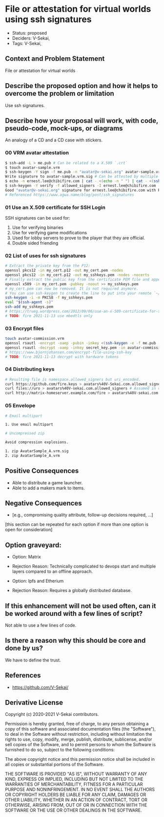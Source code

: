 # File or attestation for virtual worlds using ssh signatures

- Status: proposed <!-- draft | rejected | accepted | deprecated | superseded by -->
- Deciders: V-Sekai,
- Tags: V-Sekai,

## Context and Problem Statement

File or attestation for virtual worlds

## Describe the proposed option and how it helps to overcome the problem or limitation

Use ssh signatures. 

## Describe how your proposal will work, with code, pseudo-code, mock-ups, or diagrams

An analogy of a CD and a CD case with stickers.

### 00 VRM avatar attestation

```bash
$ ssh-add -L > me.pub # Can be related to a X.509 `.crt`
$ touch avatar-sample.vrm
$ ssh-keygen -Y sign -f me.pub -n "avatar@v-sekai.org" avatar-sample.vrm
Write signature to avatar-sample.vrm.sig # Can be attested by multiple people with multiple `.sig`
$ echo -n ernest.lee@chibifire.com | cat - <(echo -n " ") | cat - <(ssh-add -L) > allowed_signers # Can have more than one line
$ ssh-keygen -Y verify -f allowed_signers -I ernest.lee@chibifire.com -n "avatar@v-sekai.org" -s avatar-sample.vrm.sig < avatar-sample.vrm
Good "avatar@v-sekai.org" signature for ernest.lee@chibifire.com with RSA key SHA256:W7APE+9tyFUdGzzcYCwcdknWm0vb1KPso8XogFP2u+k
# Referenced https://www.agwa.name/blog/post/ssh_signatures
```

### 01 Use an X.509 certificate for SSH Login

SSH signatures can be used for:

1. Use for verifying binaries
2. Use for verifying game modifications
3. Used for lobby servers to prove to the player that they are official.
4. Double sided friending

### 02 List of uses for ssh signatures

```bash
# Extract the private key from the P12:
openssl pkcs12 -in my_cert.p12 -out my_cert.pem -nodes
openssl pkcs12 -in my_cert.p12 -out my_sshkeys.pem -nodes -nocerts
# Finally extract the public key from the certificate PEM file and append it to the private key:
openssl x509 -in my_cert.pem -pubkey -noout >> my_sshkeys.pem
# my_cert.pem can now be removed. It is not required anymore.
# You can use ssh-keygen to create the line to put into your remote `~/.ssh/authorized_keys` file:
ssh-keygen -i -m PKCS8 -f my_sshkeys.pem
eval "$(ssh-agent -s)"
ssh-add my_sshkeys.pem
# https://trueg.wordpress.com/2012/09/06/use-an-x-509-certificate-for-ssh-login/
# TODO: fire 2021-11-13 use mbedtls only
```

### 03 Encrypt files

```bash
touch avatar-commission.vrm 
openssl rsautl -encrypt -oaep -pubin -inkey <(ssh-keygen -e -f me.pub -m PKCS8) -in avatar-commission.vrm -out avatar-commission.vrm.enc
openssl rsautl -decrypt -oaep -inkey secret_key.pem -in avatar-commission.vrm.enc -out avatar-commission.vrm.new
# https://www.bjornjohansen.com/encrypt-file-using-ssh-key
# TODO: fire 2021-11-13 decrypt with hardware tokens
```

### 04 Distributing keys

```bash
# Resulting file is namespace.allowed_signers but uri_encoded.
curl https://github.com/fire.keys > avatars%40V-Sekai.com.allowed_signers # Needs a id in email syntax in front of a key 
curl files://uro > avatars%40V-sekai.com.allowed_signers # Assumed in correct format
curl http://matrix-homeserver.example.com/fire > avatars%40V-sekai.com.allowed_signers # Assumed in correct format
```

### 05 Envelope

```bash
# Email multipart

1. Use email multipart

# Uncompressed zip

Avoid compression explosions.

1. zip AvatarSample_A.vrm.sig
2. zip AvatarSample_A.vrm 
```

## Positive Consequences <!-- optional -->

- Able to distribute a game launcher.
- Able to add a makers mark to items.

## Negative Consequences <!-- optional -->

- [e.g., compromising quality attribute, follow-up decisions required, …]

[this section can be repeated for each option if more than one option is open for consideration]

## Option graveyard: <!-- same as above -->

- Option: Matrix 
- Rejection Reason: Technically complicated to devops start and multiple layers compared to an offline approach.

- Option: Ipfs and Etherium 
- Rejection Reason: Requires a globally distributed database.

## If this enhancement will not be used often, can it be worked around with a few lines of script?

Not able to use a few lines of code.

## Is there a reason why this should be core and done by us?

We have to define the trust.

## References <!-- optional -->

- https://github.com/V-Sekai/

## Derivative License

Copyright (c) 2020-2021 V-Sekai contributors.

Permission is hereby granted, free of charge, to any person obtaining a copy
of this software and associated documentation files (the "Software"), to deal
in the Software without restriction, including without limitation the rights
to use, copy, modify, merge, publish, distribute, sublicense, and/or sell
copies of the Software, and to permit persons to whom the Software is
furnished to do so, subject to the following conditions:

The above copyright notice and this permission notice shall be included in all
copies or substantial portions of the Software.

THE SOFTWARE IS PROVIDED "AS IS", WITHOUT WARRANTY OF ANY KIND, EXPRESS OR
IMPLIED, INCLUDING BUT NOT LIMITED TO THE WARRANTIES OF MERCHANTABILITY,
FITNESS FOR A PARTICULAR PURPOSE AND NONINFRINGEMENT. IN NO EVENT SHALL THE
AUTHORS OR COPYRIGHT HOLDERS BE LIABLE FOR ANY CLAIM, DAMAGES OR OTHER
LIABILITY, WHETHER IN AN ACTION OF CONTRACT, TORT OR OTHERWISE, ARISING FROM,
OUT OF OR IN CONNECTION WITH THE SOFTWARE OR THE USE OR OTHER DEALINGS IN THE
SOFTWARE.
